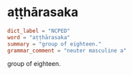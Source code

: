 # aṭṭhārasaka

``` toml
dict_label = "NCPED"
word = "aṭṭhārasaka"
summary = "group of eighteen."
grammar_comment = "neuter masculine a"
```

group of eighteen.

